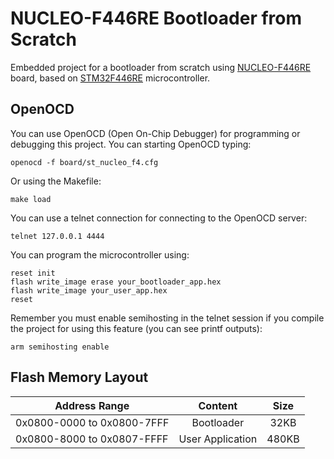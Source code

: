 # NUCLEO-F446RE Bootloader from Scratch
Embedded project for a bootloader from scratch using [NUCLEO-F446RE](https://www.st.com/en/evaluation-tools/nucleo-f446re.html) board, based on [STM32F446RE](https://www.st.com/en/microcontrollers-microprocessors/stm32f446re.html) microcontroller.

## OpenOCD
You can use OpenOCD (Open On-Chip Debugger) for programming or debugging this project. You can starting OpenOCD typing:
```console
openocd -f board/st_nucleo_f4.cfg
```
Or using the Makefile:
```console
make load
```
You can use a telnet connection for connecting to the OpenOCD server:
```console
telnet 127.0.0.1 4444
```
You can program the microcontroller using:
```console
reset init
flash write_image erase your_bootloader_app.hex
flash write_image your_user_app.hex
reset
```
Remember you must enable semihosting in the telnet session if you compile the project for using this feature (you can see printf outputs):
```console
arm semihosting enable
```
## Flash Memory Layout
| Address Range |      Content                   | Size  |
|---------------|:------------------------------:|:-----:|
| 0x0800-0000 to 0x0800-7FFF |  Bootloader       | 32KB  |
| 0x0800-8000 to 0x0807-FFFF |  User Application | 480KB |
